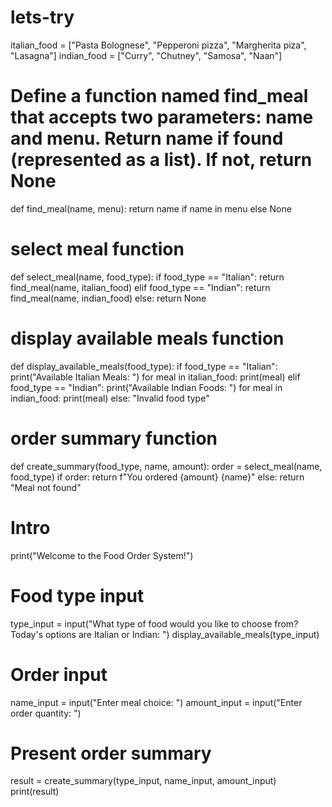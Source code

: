 # lets-try
italian_food = ["Pasta Bolognese", "Pepperoni pizza", "Margherita piza", "Lasagna"]
indian_food = ["Curry", "Chutney", "Samosa", "Naan"]

# Define a function named find_meal that accepts two parameters: name and menu. Return name if found (represented as a list). If not, return None
def find_meal(name, menu):
  return name if name in menu else None 
# select meal function
def select_meal(name, food_type):
  if food_type == "Italian":
    return find_meal(name, italian_food)
  elif food_type == "Indian":
    return find_meal(name, indian_food)
  else:
    return None
# display available meals function
def display_available_meals(food_type):
  if food_type == "Italian":
    print("Available Italian Meals: ")
    for meal in italian_food:
      print(meal)
  elif food_type == "Indian":
    print("Available Indian Foods: ")
    for meal in indian_food:
      print(meal)
  else:
    "Invalid food type"
# order summary function
def create_summary(food_type, name, amount):
  order = select_meal(name, food_type)
  if order:
    return f"You ordered {amount} {name}" 
  else:
    return "Meal not found"
# Intro
print("Welcome to the Food Order System!")
# Food type input
type_input = input("What type of food would you like to choose from? Today's options are Italian or Indian: ")
display_available_meals(type_input)
# Order input

name_input = input("Enter meal choice: ")
amount_input = input("Enter order quantity: ")
# Present order summary
result = create_summary(type_input, name_input, amount_input)
print(result)
